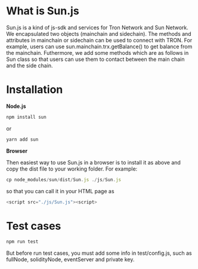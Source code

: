 # What is Sun.js

Sun.js is a kind of js-sdk and services for  Tron Network and Sun Network. We encapsulated two objects (mainchain and sidechain). The methods and attributes in mainchain or sidechain can be used to connect with TRON. For example, users can use sun.mainchain.trx.getBalance() to get balance from the mainchain. Futhermore, we add some methods which are as follows in Sun class so that users can use them to contact between the main chain and the side chain.

# Installation

<strong>Node.js</strong>

```javascript
npm install sun
```

or

```javascript
yarn add sun
```

<strong>Browser</strong>

Then easiest way to use Sun.js in a browser is to install it as above and copy the dist file to your working folder. For example:

```javascript
cp node_modules/sun/dist/Sun.js ./js/Sun.js
```

so that you can call it in your HTML page as

```javascript
<script src="./js/Sun.js"><script>
```
# Test cases

```javascript
npm run test
```
But before run test cases, you must add some info in test/config.js, such as fullNode, solidityNode, eventServer and private key.

